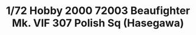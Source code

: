 ---
layout: product
title: "1/72 Hobby 2000 72003 Beaufighter Mk. VIF 307 Polish Sq (Hasegawa)"
price: "4600" 
desc: "Maketa"
img_path: "/assets/img/H2K72003.webp"
brand: "N/A"
available: false
special_offer: false
new: false
soon: false
cat: "010000"
subcat: "011900"
subsubcat: "0N/A"
sifra: "H2K72003"
popular: false
spec: false
---